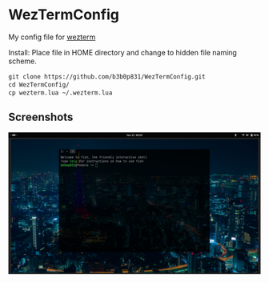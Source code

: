 # WezTermConfig
My config file for [wezterm](https://wezfurlong.org/wezterm/index.html)

Install: Place file in HOME directory and change to hidden file naming scheme.

```
git clone https://github.com/b3b0p831/WezTermConfig.git
cd WezTermConfig/
cp wezterm.lua ~/.wezterm.lua
```
## Screenshots
![alt text](imgs/small_window.png)
